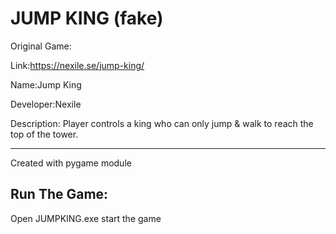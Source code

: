 JUMP KING (fake)
===============
Original Game: 

Link:https://nexile.se/jump-king/

Name:Jump King

Developer:Nexile

Description:  Player controls a king who can only jump & walk to reach the top of the tower.


----------------

Created with pygame module

Run The Game: 
---------
Open JUMPKING.exe start the game
